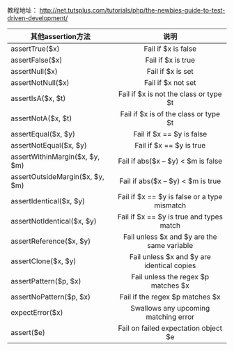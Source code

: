 教程地址： http://net.tutsplus.com/tutorials/php/the-newbies-guide-to-test-driven-development/

| 其他assertion方法        | 说明           | 
| ------------- |:-------------:|
| assertTrue($x)             |  Fail if $x is false |
| assertFalse($x)           |  Fail if $x is true |
|  assertNull($x)                                       |    Fail if $x is set   |
|         assertNotNull($x)                                |   Fail if $x not set   |
|     assertIsA($x, $t)                                    |   Fail if $x is not the class or type $t    |
|     assertNotA($x, $t)                                    |   Fail if $x is of the class or type $t    |
|    assertEqual($x, $y)                                     |    Fail if $x == $y is false   |
|         assertNotEqual($x, $y)	                                |  Fail if $x == $y is true     |
|        assertWithinMargin($x, $y, $m)                                 |     Fail if abs($x – $y) < $m is false  |
|      assertOutsideMargin($x, $y, $m)                                   |     Fail if abs($x – $y) < $m is true  |
|    assertIdentical($x, $y)                                     |   Fail if $x == $y is false or a type mismatch    |
|       assertNotIdentical($x, $y)                                  |   Fail if $x == $y is true and types match    |
|       assertReference($x, $y)	                                  |    Fail unless $x and $y are the same variable   |
|       assertClone($x, $y)                                  |    Fail unless $x and $y are identical copies   |
|      assertPattern($p, $x)                                   |    Fail unless the regex $p matches $x   |
|      assertNoPattern($p, $x)	                                   |  Fail if the regex $p matches $x     |
|           expectError($x)	                              |    Swallows any upcoming matching error   |
|            assert($e)                             |   Fail on failed expectation object $e    |	

	
	
	
	

	
	
	
	

	
	


	